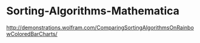 # Sorting-Algorithms-Mathematica
http://demonstrations.wolfram.com/ComparingSortingAlgorithmsOnRainbowColoredBarCharts/
